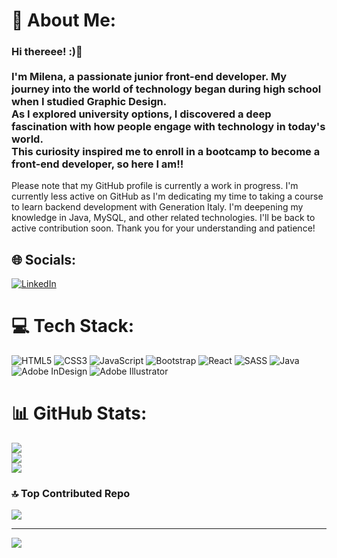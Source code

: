 # 💫 About Me:
### Hi thereee! :)👋<br><br>I'm Milena, a passionate junior front-end developer. My journey into the world of technology began during high school when I studied Graphic Design. <br>As I explored university options, I discovered a deep fascination with how people engage with technology in today's world. <br>This curiosity inspired me to enroll in a bootcamp to become a front-end developer, so here I am!!

Please note that my GitHub profile is currently a work in progress.
I'm currently less active on GitHub as I'm dedicating my time to taking a course to learn backend development with Generation Italy. I'm deepening my knowledge in Java, MySQL, and other related technologies. I'll be back to active contribution soon. Thank you for your understanding and patience!

## 🌐 Socials:
[![LinkedIn](https://img.shields.io/badge/LinkedIn-%230077B5.svg?logo=linkedin&logoColor=white)](https://www.linkedin.com/in/milena-livian-front-end-developer/) 

# 💻 Tech Stack:
![HTML5](https://img.shields.io/badge/html5-%23E34F26.svg?style=for-the-badge&logo=html5&logoColor=white) ![CSS3](https://img.shields.io/badge/css3-%231572B6.svg?style=for-the-badge&logo=css3&logoColor=white) ![JavaScript](https://img.shields.io/badge/javascript-%23323330.svg?style=for-the-badge&logo=javascript&logoColor=%23F7DF1E) ![Bootstrap](https://img.shields.io/badge/bootstrap-%238511FA.svg?style=for-the-badge&logo=bootstrap&logoColor=white) ![React](https://img.shields.io/badge/react-%2320232a.svg?style=for-the-badge&logo=react&logoColor=%2361DAFB) ![SASS](https://img.shields.io/badge/SASS-hotpink.svg?style=for-the-badge&logo=SASS&logoColor=white) ![Java](https://img.shields.io/badge/java-%23ED8B00.svg?style=for-the-badge&logo=openjdk&logoColor=white) ![Adobe InDesign](https://img.shields.io/badge/Adobe%20InDesign-49021F?style=for-the-badge&logo=adobeindesign&logoColor=FF3366) ![Adobe Illustrator](https://img.shields.io/badge/adobe%20illustrator-%23FF9A00.svg?style=for-the-badge&logo=adobe%20illustrator&logoColor=white)
# 📊 GitHub Stats:
![](https://github-readme-stats.vercel.app/api?username=mlivv&theme=shades-of-purple&hide_border=false&include_all_commits=false&count_private=false)<br/>
![](https://github-readme-streak-stats.herokuapp.com/?user=mlivv&theme=shades-of-purple&hide_border=false)<br/>
![](https://github-readme-stats.vercel.app/api/top-langs/?username=mlivv&theme=shades-of-purple&hide_border=false&include_all_commits=false&count_private=false&layout=compact)

### 🔝 Top Contributed Repo
![](https://github-contributor-stats.vercel.app/api?username=mlivv&limit=5&theme=dark&combine_all_yearly_contributions=true)

---
[![](https://visitcount.itsvg.in/api?id=mlivv&icon=0&color=0)](https://visitcount.itsvg.in)

<!-- Proudly created with GPRM ( https://gprm.itsvg.in ) -->
